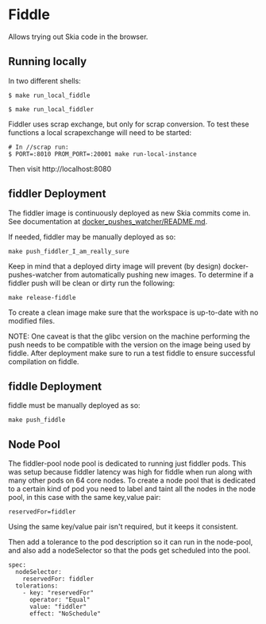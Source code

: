 # Fiddle

Allows trying out Skia code in the browser.

## Running locally

In two different shells:

    $ make run_local_fiddle

    $ make run_local_fiddler

Fiddler uses scrap exchange, but only for scrap conversion.
To test these functions a local scrapexchange will need
to be started:

    # In //scrap run:
    $ PORT=:8010 PROM_PORT=:20001 make run-local-instance

Then visit http://localhost:8080

## fiddler Deployment

The fiddler image is continuously deployed as new Skia commits come in. See
documentation at [docker_pushes_watcher/README.md](../docker_pushes_watcher/README.md).

If needed, fiddler may be manually deployed as so:

    make push_fiddler_I_am_really_sure

Keep in mind that a deployed dirty image will prevent (by design)
docker-pushes-watcher from automatically pushing new images.
To determine if a fiddler push will be clean or dirty run the
following:

    make release-fiddle

To create a clean image make sure that the workspace is up-to-date
with no modified files.

NOTE: One caveat is that the glibc version on the machine performing
the push needs to be compatible with the version on the image being
used by fiddle. After deployment make sure to run a test fiddle to
ensure successful compilation on fiddle.

## fiddle Deployment

fiddle must be manually deployed as so:

    make push_fiddle

## Node Pool

The fiddler-pool node pool is dedicated to running just fiddler pods. This was
setup because fiddler latency was high for fiddle when run along with many
other pods on 64 core nodes. To create a node pool that is dedicated to a
certain kind of pod you need to label and taint all the nodes in the node
pool, in this case with the same key,value pair:

    reservedFor=fiddler

Using the same key/value pair isn't required, but it keeps it consistent.

Then add a tolerance to the pod description so it can run in the node-pool,
and also add a nodeSelector so that the pods get scheduled into the pool.

    spec:
      nodeSelector:
        reservedFor: fiddler
      tolerations:
        - key: "reservedFor"
          operator: "Equal"
          value: "fiddler"
          effect: "NoSchedule"
